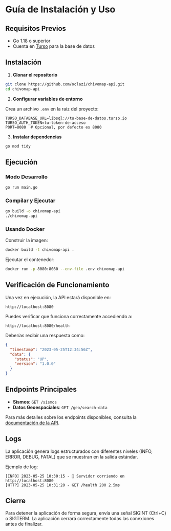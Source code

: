 # Guía de Instalación y Uso

## Requisitos Previos

- Go 1.18 o superior
- Cuenta en [Turso](https://turso.tech/) para la base de datos

## Instalación

1. **Clonar el repositorio**

```bash
git clone https://github.com/oclazi/chivomap-api.git
cd chivomap-api
```

2. **Configurar variables de entorno**

Crea un archivo `.env` en la raíz del proyecto:

```
TURSO_DATABASE_URL=libsql://tu-base-de-datos.turso.io
TURSO_AUTH_TOKEN=tu-token-de-acceso
PORT=8080  # Opcional, por defecto es 8080
```

3. **Instalar dependencias**

```bash
go mod tidy
```

## Ejecución

### Modo Desarrollo

```bash
go run main.go
```

### Compilar y Ejecutar

```bash
go build -o chivomap-api
./chivomap-api
```

### Usando Docker

Construir la imagen:

```bash
docker build -t chivomap-api .
```

Ejecutar el contenedor:

```bash
docker run -p 8080:8080 --env-file .env chivomap-api
```

## Verificación de Funcionamiento

Una vez en ejecución, la API estará disponible en:

```
http://localhost:8080
```

Puedes verificar que funciona correctamente accediendo a:

```
http://localhost:8080/health
```

Deberías recibir una respuesta como:

```json
{
  "timestamp": "2023-05-25T12:34:56Z",
  "data": {
    "status": "UP",
    "version": "1.0.0"
  }
}
```

## Endpoints Principales

- **Sismos**: `GET /sismos`
- **Datos Geoespaciales**: `GET /geo/search-data`

Para más detalles sobre los endpoints disponibles, consulta la [documentación de la API](API.md).

## Logs

La aplicación genera logs estructurados con diferentes niveles (INFO, ERROR, DEBUG, FATAL) que se muestran en la salida estándar.

Ejemplo de log:

```
[INFO] 2023-05-25 10:30:15 - 🚀 Servidor corriendo en http://localhost:8080
[HTTP] 2023-05-25 10:31:20 - GET /health 200 2.5ms
```

## Cierre

Para detener la aplicación de forma segura, envía una señal SIGINT (Ctrl+C) o SIGTERM. La aplicación cerrará correctamente todas las conexiones antes de finalizar. 